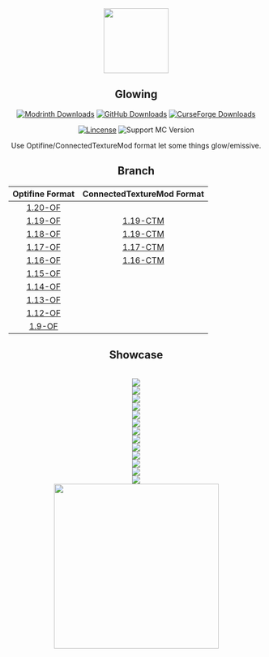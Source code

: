 <div align=center>
  <img src="./pack.png" width="128">
  <h2>Glowing</h2>

[![Modrinth Downloads](https://img.shields.io/modrinth/dt/glowing?color=00AF5C&label=Downloads&style=flat-square&logo=modrinth)](https://modrinth.com/resourcepack/glowing)
[![GitHub Downloads](https://img.shields.io/github/downloads/7777777-4547/glowing/total?color=0D1117&label=Downloads&style=flat-square&logo=github)](https://github.com/7777777-4547/glowing)
[![CurseForge Downloads](https://img.shields.io/curseforge/dt/813307?style=flat-square&logo=curseforge&label=Downloads&color=F16436)](https://www.curseforge.com/minecraft/texture-packs/glowing)

[![Lincense](https://img.shields.io/github/license/7777777-4547/glowing?color=blue&&label=Lincense&style=flat-square)](https://github.com/7777777-4547/Glowing/blob/img/LICENSE)
![Support MC Version](https://img.shields.io/badge/MC_Version-1.20.x~1.9.x-blue?style=flat-square)

  Use Optifine/ConnectedTextureMod format let some things glow/emissive.
  <h2>Branch</h2>

  |  Optifine Format                                                  |  ConnectedTextureMod Format                                         |
  |  :-------------------------------------------------------------:  |  :---------------------------------------------------------------:  |
  |  [1.20-OF](https://github.com/7777777-4547/Glowing/tree/1.20-OF)  |  
  |  [1.19-OF](https://github.com/7777777-4547/Glowing/tree/1.19-OF)  |  [1.19-CTM](https://github.com/7777777-4547/Glowing/tree/1.19-CTM)  |
  |  [1.18-OF](https://github.com/7777777-4547/Glowing/tree/1.18-OF)  |  [1.19-CTM](https://github.com/7777777-4547/Glowing/tree/1.18-CTM)  |
  |  [1.17-OF](https://github.com/7777777-4547/Glowing/tree/1.17-OF)  |  [1.17-CTM](https://github.com/7777777-4547/Glowing/tree/1.17-CTM)  |
  |  [1.16-OF](https://github.com/7777777-4547/Glowing/tree/1.16-OF)  |  [1.16-CTM](https://github.com/7777777-4547/Glowing/tree/1.16-CTM)  |
  |  [1.15-OF](https://github.com/7777777-4547/Glowing/tree/1.15-OF)  |  
  |  [1.14-OF](https://github.com/7777777-4547/Glowing/tree/1.14-OF)  |  
  |  [1.13-OF](https://github.com/7777777-4547/Glowing/tree/1.13-OF)  |  
  |  [1.12-OF](https://github.com/7777777-4547/Glowing/tree/1.12-OF)  |  
  |  [1.9-OF](https://github.com/7777777-4547/Glowing/tree/1.9-OF)    |  

  
  <h2>Showcase</h2>
<br/>
  <img src="./img/2023-07-11_18.22.46.png">
<br/>
  <img src="./img/2023-11-19_16.03.55.png">
<br/>
  <img src="./img/2022-05-27_06.55.38.png">
<br/>
  <img src="./img/2024-03-03_22.39.48.png">
<br/>
  <img src="./img/2024-03-23_18.07.33.png"> 
<br/>
  <img src="./img/Glowing_v0.4.0-mc1.20_OF_labPBRShowcase.png">
<br/>
  <img src="./img/2022-01-18_13.57.42.png">
<br/>
  <img src="./img/2022-01-18_14.44.13.png">
<br/>
  <img src="./img/2021-12-30_19.43.27.png">
<br/>
  <img src="./img/2021-12-30_20.18.06.png">
<br/>
  <img src="./img/2022-01-18_14.55.21.png">
<br/>
  <img src="./img/2022-01-01_19.40.22.png">
<br/>
  <img src="./img/2022-06-11_20.31.32.png">
<br/>
  <img src="./img/GIF 2022-4-16 23-09-59.gif" height="325">
</div>

